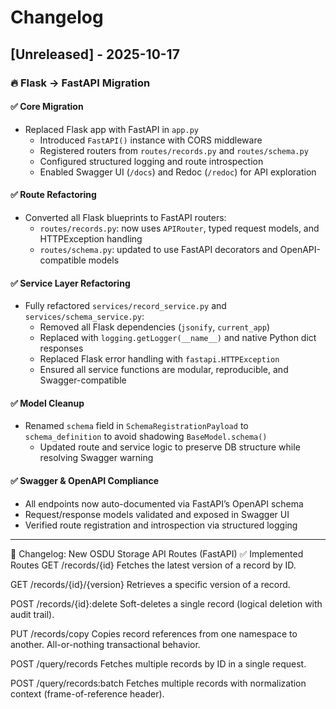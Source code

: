 # Changelog

## [Unreleased] - 2025-10-17

### 🔥 Flask → FastAPI Migration

#### ✅ Core Migration
- Replaced Flask app with FastAPI in `app.py`
  - Introduced `FastAPI()` instance with CORS middleware
  - Registered routers from `routes/records.py` and `routes/schema.py`
  - Configured structured logging and route introspection
  - Enabled Swagger UI (`/docs`) and Redoc (`/redoc`) for API exploration

#### ✅ Route Refactoring
- Converted all Flask blueprints to FastAPI routers:
  - `routes/records.py`: now uses `APIRouter`, typed request models, and HTTPException handling
  - `routes/schema.py`: updated to use FastAPI decorators and OpenAPI-compatible models

#### ✅ Service Layer Refactoring
- Fully refactored `services/record_service.py` and `services/schema_service.py`:
  - Removed all Flask dependencies (`jsonify`, `current_app`)
  - Replaced with `logging.getLogger(__name__)` and native Python dict responses
  - Replaced Flask error handling with `fastapi.HTTPException`
  - Ensured all service functions are modular, reproducible, and Swagger-compatible

#### ✅ Model Cleanup
- Renamed `schema` field in `SchemaRegistrationPayload` to `schema_definition` to avoid shadowing `BaseModel.schema()`
  - Updated route and service logic to preserve DB structure while resolving Swagger warning

#### ✅ Swagger & OpenAPI Compliance
- All endpoints now auto-documented via FastAPI’s OpenAPI schema
- Request/response models validated and exposed in Swagger UI
- Verified route registration and introspection via structured logging

---
🔄 Changelog: New OSDU Storage API Routes (FastAPI)
✅ Implemented Routes
GET /records/{id} Fetches the latest version of a record by ID.

GET /records/{id}/{version} Retrieves a specific version of a record.

POST /records/{id}:delete Soft-deletes a single record (logical deletion with audit trail).

PUT /records/copy Copies record references from one namespace to another. All-or-nothing transactional behavior.

POST /query/records Fetches multiple records by ID in a single request.

POST /query/records:batch Fetches multiple records with normalization context (frame-of-reference header).
